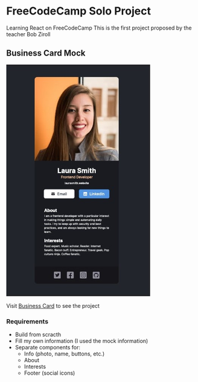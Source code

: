 # FreeCodeCamp Solo Project
Learning React on FreeCodeCamp
This is the first project proposed by the teacher Bob Ziroll

## Business Card Mock
![laura-smith-card](./mock/fcc-card-mock.jpg)

Visit [Business Card](https://delicate-bonbon-7d1602.netlify.app/) to see the project

### Requirements
- Build from scracth
- Fill my own information (I used the mock information)
- Separate components for:
    - Info (photo, name, buttons, etc.)
    - About
    - Interests
    - Footer (social icons)


